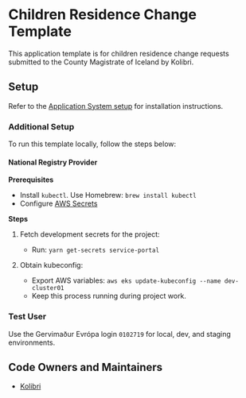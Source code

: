 # Children Residence Change Template

This application template is for children residence change requests submitted to the County Magistrate of Iceland by Kolibri.

## Setup

Refer to the [Application System setup](https://docs.devland.is/apps/application-system) for installation instructions.

### Additional Setup

To run this template locally, follow the steps below:

#### National Registry Provider

**Prerequisites**

- Install `kubectl`. Use Homebrew: `brew install kubectl`
- Configure [AWS Secrets](../../../../handbook/repository/aws-secrets.md)

**Steps**

1. Fetch development secrets for the project:
   - Run: `yarn get-secrets service-portal`

2. Obtain kubeconfig:
   - Export AWS variables: `aws eks update-kubeconfig --name dev-cluster01`
   - Keep this process running during project work.

### Test User

Use the Gervimaður Evrópa login `0102719` for local, dev, and staging environments.

## Code Owners and Maintainers

- [Kolibri](https://github.com/orgs/island-is/teams/kolibri-modern-family)